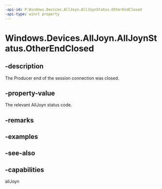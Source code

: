 ```yaml
---
-api-id: P:Windows.Devices.AllJoyn.AllJoynStatus.OtherEndClosed
-api-type: winrt property
---
```


<!-- Property syntax
public int OtherEndClosed { get; }
-->

# Windows.Devices.AllJoyn.AllJoynStatus.OtherEndClosed

## -description
The Producer end of the session connection was closed.

## -property-value
The relevant AllJoyn status code.

## -remarks

## -examples

## -see-also


## -capabilities
allJoyn